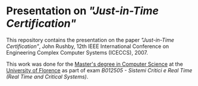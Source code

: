 # Presentation on *"Just-in-Time Certification"*

This repository contains the presentation on the paper *"Just-in-Time Certification"*, John Rushby, 12th IEEE International Conference on Engineering Complex Computer Systems (ICECCS), 2007.

This work was done for the [Master's degree in Computer Science](https://www.informaticamagistrale.unifi.it/) at the [University of Florence](https://www.unifi.it/) as part of exam *B012505 - Sistemi Critici e Real Time (Real Time and Critical Systems)*.
